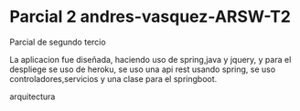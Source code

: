 # Parcial 2 andres-vasquez-ARSW-T2

Parcial de segundo tercio

La aplicacion fue diseñada, haciendo uso de spring,java y jquery, y para el despliege se uso de heroku, se uso una api rest usando spring, se uso controladores,servicios y una clase para el springboot.

arquitectura


